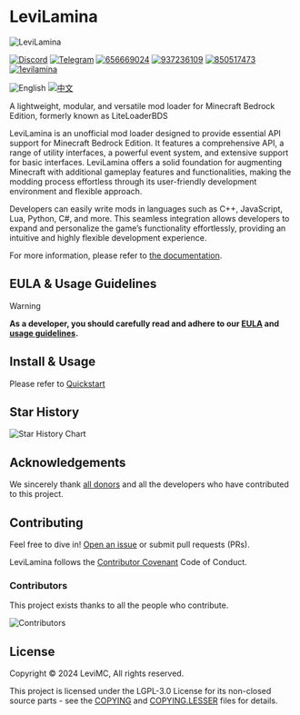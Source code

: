 # LeviLamina

![LeviLamina](https://socialify.git.ci/LiteLDev/LeviLamina/image?description=1&font=Raleway&forks=1&issues=1&logo=https%3A%2F%2Fgithub.com%2FLiteLDev%2FLeviLamina%2Fraw%2Frefs%2Fheads%2Fmain%2Fdocs%2Fmain%2Fcontents%2Flogo.svg&name=1&owner=1&pattern=Circuit+Board&pulls=1&stargazers=1&theme=Auto)

[![Discord](https://img.shields.io/discord/849252980430864384?style=for-the-badge&logo=discord)](https://discord.gg/v5R5P4vRZk)
[![Telegram](https://img.shields.io/badge/Telegram-blue?style=for-the-badge&logo=telegram)](https://t.me/LiteLoader)
[![656669024](https://img.shields.io/badge/656669024-red?style=for-the-badge&logo=qq)](http://qm.qq.com/cgi-bin/qm/qr?_wv=1027&k=ndxRXO1HARA8ing7OunMClOz3cQTogL0&authKey=D7QTcqnzhBzuh3zc%2F70FjgklsVvkCImTjSRqHMwYGCLwIFpxzp%2FflC97Y7AUG%2Fpy&noverify=0&group_code=656669024)
[![937236109](https://img.shields.io/badge/937236109-red?style=for-the-badge&logo=qq)](http://qm.qq.com/cgi-bin/qm/qr?_wv=1027&k=1u0nmmUIZOB716neFTlbyj_2aOQn_TV-&authKey=1lBqM20oOfdKjDnxkq09DjR729fqFfWVnaLQ7VjrDB%2FAg6qwvw6QCwdwYoRUrewU&noverify=0&group_code=937236109)
[![850517473](https://img.shields.io/badge/850517473-red?style=for-the-badge&logo=qq)](http://qm.qq.com/cgi-bin/qm/qr?_wv=1027&k=3Fxt0gwMYkoLPani_vQ9tsNfYrnVy4hK&authKey=2A%2BNk3jmRaK%2FO1FBQSjTIbStAU1kbZWkjEkyh2RTVA015eTg6c4CvVhfByc1BtGZ&noverify=0&group_code=850517473)
[![1evilamina](https://img.shields.io/badge/1evilamina-red?style=for-the-badge&logo=qq)](https://pd.qq.com/s/a13gu04rv)  

![English](https://img.shields.io/badge/English-inactive?style=for-the-badge)
[![中文](https://img.shields.io/badge/简体中文-informational?style=for-the-badge)](README.zh.md)

A lightweight, modular, and versatile mod loader for Minecraft Bedrock Edition, formerly known as LiteLoaderBDS

LeviLamina is an unofficial mod loader designed to provide essential API support for Minecraft Bedrock Edition. It features a comprehensive API, a range of utility interfaces, a powerful event system, and extensive support for basic interfaces. LeviLamina offers a solid foundation for augmenting Minecraft with additional gameplay features and functionalities, making the modding process effortless through its user-friendly development environment and flexible approach.

Developers can easily write mods in languages such as C++, JavaScript, Lua, Python, C#, and more. This seamless integration allows developers to expand and personalize the game’s functionality effortlessly, providing an intuitive and highly flexible development experience.

For more information, please refer to [the documentation](https://lamina.levimc.org).

## EULA & Usage Guidelines

> [!WARNING]
> **As a developer, you should carefully read and adhere to our [EULA](EULA.en.md) and [usage guidelines](docs/main/contents/common_guides/usage_guidelines.en.md).**

## Install & Usage

Please refer to [Quickstart](https://lamina.levimc.org/quickstart/)

## Star History

![Star History Chart](https://api.star-history.com/svg?repos=LiteLDev/LeviLamina&type=Date)

## Acknowledgements

We sincerely thank [all donors](https://5g8svn.sharepoint.com/:x:/s/LiteLDev/EXx2ndbuC-9Bj5SR-FlJ-HUBZWy0wODjQCDb8OkzuKTFJg?e=QBF6nQ) and all the developers who have contributed to this project.

## Contributing

Feel free to dive in! [Open an issue](https://github.com/LiteLDev/LeviLamina/issues/new/choose) or submit pull requests (PRs).

LeviLamina follows the [Contributor Covenant](https://www.contributor-covenant.org/version/2/1/code_of_conduct/) Code of Conduct.

### Contributors

This project exists thanks to all the people who contribute.

![Contributors](https://contrib.rocks/image?repo=LiteLDev/LeviLamina)

## License

Copyright © 2024 LeviMC, All rights reserved.

This project is licensed under the LGPL-3.0 License for its non-closed source parts - see the [COPYING](COPYING) and [COPYING.LESSER](COPYING.LESSER) files for details.
